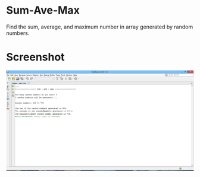 # Sum-Ave-Max
Find the sum, average, and maximum number in array generated by random numbers.

# Screenshot
![Image 1](https://github.com/lvcc-dsa/Students/blob/master/BSIS/Florentino-Lorenz/sum-ave-max/1.png)
